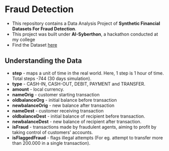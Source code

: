 # Fraud Detection 

- This repository contains a Data Analysis Project of **Synthetic Financial Datasets For Fraud Detection**.
- This project was built under **AI-Syberthon**, a hackathon conducted at my college
- Find the Dataset [here](https://www.kaggle.com/datasets/ealaxi/paysim1?resource=download)


## Understanding the Data
- **step** - maps a unit of time in the real world. Here, 1 step is 1 hour of time. Total steps -744 (30 days simulation).
- **type** - CASH-IN, CASH-OUT, DEBIT, PAYMENT and TRANSFER.
- **amount** - local currency.
- **nameOrig** - customer starting transaction
- **oldbalanceOrg** - initial balance before transaction
- **newbalanceOrig** - new balance after transaction
- **nameDest** - customer receiving transaction
- **oldbalanceDest** - initial balance of recipient before transaction.
- **newbalanceDest** - new balance of recipient after transaction.
- **isFraud** - transactions made by fraudulent agents, aiming to profit by taking control of customers' accounts.
- **isFlaggedFraud** - flags illegal attempts (For eg. attempt to transfer more than 200.000 in a single transaction).
